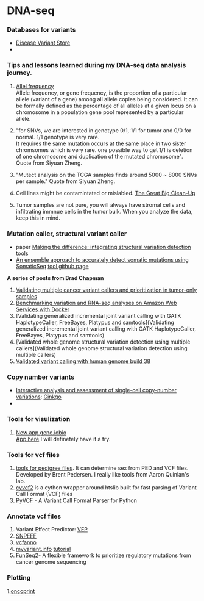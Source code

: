 # DNA-seq

### Databases for variants
* [Disease Variant Store](https://rvs.u.hpc.mssm.edu/divas/)
* 



### Tips and lessons learned during my DNA-seq data analysis journey.  

1. [Allel frequency](https://en.wikipedia.org/wiki/Allele_frequency)  
  Allele frequency, or gene frequency, is the proportion of a particular allele (variant of a gene) among all allele copies       being considered. It can be formally defined as the percentage of all alleles at a given locus on a chromosome in a population   gene pool represented by a particular allele.

2. "for SNVs, we are interested in genotype 0/1, 1/1 for tumor and 0/0 for normal. 1/1 genotype is very rare.  
   It requires the same mutation occurs at the same place in two sister chromsomes which is very rare. one possible way to get 
   1/1 is deletion of one chromosome and duplication of the mutated chromosome". Quote from Siyuan Zheng.

3. "Mutect analysis on the TCGA samples finds around 5000 ~ 8000 SNVs per sample." Quote from Siyuan Zheng. 
4. Cell lines might be contamintated or mislabled. [The Great Big Clean-Up](http://mobile.the-scientist.com/article/43821/the-great-big-clean-up)  
5. Tumor samples are not pure, you will always have stromal cells and infiltrating immnue cells in the tumor bulk. When you analyze the data, keep this in mind.


### Mutation caller, structural variant caller

* paper [Making the difference: integrating structural variation detection tools](http://bib.oxfordjournals.org/content/16/5/852.short?rss=1&utm_source=twitterfeed&utm_medium=twitter)
* [An ensemble approach to accurately detect somatic mutations using SomaticSeq](http://www.genomebiology.com/2015/16/1/197#B14) [tool github page](https://github.com/bioinform/somaticseq/)

**A series of posts from Brad Chapman**  

1. [Validating multiple cancer variant callers and prioritization in tumor-only samples](http://bcb.io/2015/03/05/cancerval/)  
2. [Benchmarking variation and RNA-seq analyses on Amazon Web Services with Docker](http://bcb.io/2014/12/19/awsbench/)  
3. [Validating generalized incremental joint variant calling with GATK HaplotypeCaller, FreeBayes, Platypus and samtools](Validating generalized incremental joint variant calling with GATK HaplotypeCaller, FreeBayes, Platypus and samtools)  
4. [Validated whole genome structural variation detection using multiple callers](Validated whole genome structural variation detection using multiple callers)  
5. [Validated variant calling with human genome build 38](http://bcb.io/2015/09/17/hg38-validation/)


### Copy number variants 
* [Interactive analysis and assessment of single-cell copy-number variations](http://www.nature.com/nmeth/journal/vaop/ncurrent/full/nmeth.3578.html): [Ginkgo](http://qb.cshl.edu/ginkgo)   
* 

### Tools for visulization 
1. [New app gene.iobio](http://bib.oxfordjournals.org/content/14/6/671.full)  
[App here](http://gene.iobio.io/?rel0=proband&rel1=mother&rel2=father) I will definetely have it a try.

### Tools for vcf files
1. [tools for pedigree files](https://github.com/brentp/peddy). It can determine sex from PED and VCF files. Developed by Brent Pedersen. I really like tools from Aaron Quinlan's lab.
2. [cyvcf2](https://github.com/brentp/cyvcf2) is a cython wrapper around htslib built for fast parsing of Variant Call Format (VCF) files
3. [PyVCF](http://pyvcf.readthedocs.org/en/latest/) - A Variant Call Format Parser for Python

### Annotate vcf files
1. Variant Effect Predictor: [VEP](http://useast.ensembl.org/info/docs/tools/vep/index.html)
2. [SNPEFF](http://snpeff.sourceforge.net/)
3. [vcfanno](https://github.com/brentp/vcfanno)
4. [myvariant.info](http://myvariant.info/) [tutorial](https://github.com/SuLab/myvariant.info/blob/master/docs/ipynb/myvariant_R_miller.ipynb) 
5. [FunSeq2](http://funseq2.gersteinlab.org/)- A flexible framework to prioritize regulatory mutations from cancer genome sequencing

### Plotting
1.[oncoprint](https://bioconductor.org/packages/release/bioc/vignettes/ComplexHeatmap/inst/doc/s8.oncoprint.html)

